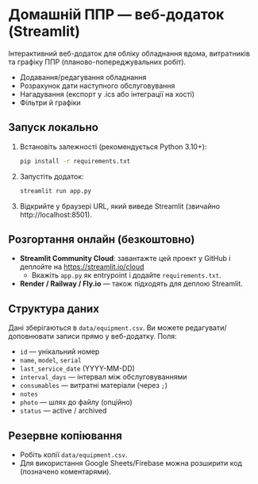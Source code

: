 # Домашній ППР — веб-додаток (Streamlit)

Інтерактивний веб-додаток для обліку обладнання вдома, витратників та графіку ППР (планово-попереджувальних робіт).
- Додавання/редагування обладнання
- Розрахунок дати наступного обслуговування
- Нагадування (експорт у .ics або інтеграції на хості)
- Фільтри й графіки

## Запуск локально
1. Встановіть залежності (рекомендується Python 3.10+):
   ```bash
   pip install -r requirements.txt
   ```
2. Запустіть додаток:
   ```bash
   streamlit run app.py
   ```
3. Відкрийте у браузері URL, який виведе Streamlit (звичайно http://localhost:8501).

## Розгортання онлайн (безкоштовно)
- **Streamlit Community Cloud**: завантажте цей проект у GitHub і деплойте на https://streamlit.io/cloud
  - Вкажіть `app.py` як entrypoint і додайте `requirements.txt`.
- **Render / Railway / Fly.io** — також підходять для деплою Streamlit.

## Структура даних
Дані зберігаються в `data/equipment.csv`. Ви можете редагувати/доповнювати записи прямо у веб-додатку.
Поля:
- `id` — унікальний номер
- `name`, `model`, `serial`
- `last_service_date` (YYYY-MM-DD)
- `interval_days` — інтервал між обслуговуваннями
- `consumables` — витратні матеріали (через `;`)
- `notes`
- `photo` — шлях до файлу (опційно)
- `status` — active / archived

## Резервне копіювання
- Робіть копії `data/equipment.csv`.
- Для використання Google Sheets/Firebase можна розширити код (позначено коментарями).